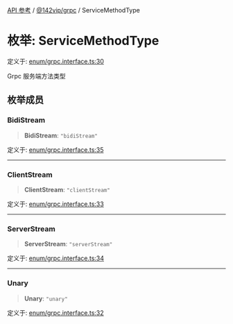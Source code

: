 [API 参考](../../../index.md) / [@142vip/grpc](../index.md) / ServiceMethodType

# 枚举: ServiceMethodType

定义于: [enum/grpc.interface.ts:30](https://github.com/142vip/core-x/blob/7cfc2fa6b24172631d6526590fc6ea4be89357c6/packages/grpc/src/enum/grpc.interface.ts#L30)

Grpc 服务端方法类型

## 枚举成员

### BidiStream

> **BidiStream**: `"bidiStream"`

定义于: [enum/grpc.interface.ts:35](https://github.com/142vip/core-x/blob/7cfc2fa6b24172631d6526590fc6ea4be89357c6/packages/grpc/src/enum/grpc.interface.ts#L35)

***

### ClientStream

> **ClientStream**: `"clientStream"`

定义于: [enum/grpc.interface.ts:33](https://github.com/142vip/core-x/blob/7cfc2fa6b24172631d6526590fc6ea4be89357c6/packages/grpc/src/enum/grpc.interface.ts#L33)

***

### ServerStream

> **ServerStream**: `"serverStream"`

定义于: [enum/grpc.interface.ts:34](https://github.com/142vip/core-x/blob/7cfc2fa6b24172631d6526590fc6ea4be89357c6/packages/grpc/src/enum/grpc.interface.ts#L34)

***

### Unary

> **Unary**: `"unary"`

定义于: [enum/grpc.interface.ts:32](https://github.com/142vip/core-x/blob/7cfc2fa6b24172631d6526590fc6ea4be89357c6/packages/grpc/src/enum/grpc.interface.ts#L32)
